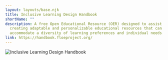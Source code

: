 ```yaml
---
layout: layouts/base.njk
title: Inclusive Learning Design Handbook
shortName: ""
description: A free Open Educational Resource (OER) designed to assist in
  creating adaptable and personalizable educational resources that can
  accommodate a diversity of learning preferences and individual needs.
link: https://handbook.floeproject.org/
---
```

![Inclusive Learning Design Handbook](/media/ildh-logo.gif)

[](https://handbook.floeproject.org/)